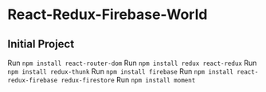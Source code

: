 # React-Redux-Firebase-World

## Initial Project
Run `npm install react-router-dom`
Run `npm install redux react-redux`
Run `npm install redux-thunk`
Run `npm install firebase`
Run `npm install react-redux-firebase redux-firestore`
Run `npm install moment`
